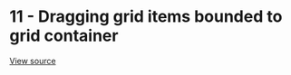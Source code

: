 # 11 - Dragging grid items bounded to grid container

[View source](https://github.com/jbaysolutions/vue-grid-layout/blob/master/website/docs/.vuepress/components/Example11Bounded.vue)

<ClientOnly>
<Example11Bounded></Example11Bounded>
</ClientOnly>
